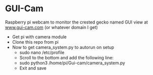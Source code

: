 # GUI-Cam
Raspberry pi webcam to monitor the crested gecko named GUI view at www.gui-cam.com (or whatever domain I get)

- Get pi with camera module
- Clone this repo from pi 
- Now to get camera_system.py to autorun on setup
  - sudo nano /etc/profile
  - Scroll to the bottom and add the following line:
  - sudo python3 /home/pi/Gui-cam/camera_system.py 
  - Exit and save
  
  
